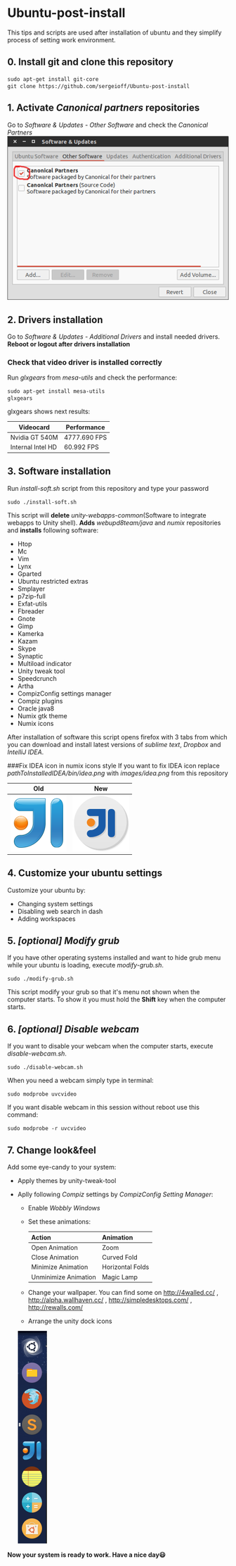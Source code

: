 # Ubuntu-post-install
This tips and scripts are used after installation of ubuntu and they simplify process of setting work environment.

## 0. Install git and clone this repository
```Shell
sudo apt-get install git-core
git clone https://github.com/sergeioff/Ubuntu-post-install
```

## 1. Activate *Canonical partners* repositories
Go to *Software & Updates - Other Software* and check the *Canonical Partners* 
![Enabling canonical partners repositories](images/canonicalPartners.png)

## 2. Drivers installation
Go to *Software & Updates - Additional Drivers* and install needed drivers.
**Reboot or logout after drivers installation**
### Check that video driver is installed correctly
Run *glxgears* from *mesa-utils* and check the performance:
```Shell
sudo apt-get install mesa-utils
glxgears
```
glxgears shows next results:

  Videocard | Performance
  ----------|------------
  Nvidia GT 540M | 4777.690 FPS
  Internal Intel HD | 60.992 FPS

## 3. Software installation
Run *install-soft.sh* script from this repository and type your password
```Shell
sudo ./install-soft.sh
```
This script will **delete** *unity-webapps-common*(Software to integrate webapps to Unity shell). **Adds** *webupd8team/java* and *numix* repositories and **installs** following software:
* Htop
* Mc
* Vim
* Lynx
* Gparted
* Ubuntu restricted extras
* Smplayer
* p7zip-full
* Exfat-utils
* Fbreader
* Gnote 
* Gimp
* Kamerka
* Kazam
* Skype
* Synaptic
* Multiload indicator
* Unity tweak tool
* Speedcrunch
* Artha
* CompizConfig settings manager
* Compiz plugins
* Oracle java8
* Numix gtk theme
* Numix icons

After installation of software this script opens firefox with 3 tabs from which you can download and install latest versions of *sublime text*, *Dropbox* and *IntelliJ IDEA*.

###Fix IDEA icon in numix icons style
If you want to fix IDEA icon replace *pathToInstalledIDEA/bin/idea.png* with *images/idea.png* from this repository

Old | New
----|----
![Old icon](images/ideaOld.png) | ![New icon](images/idea.png)

## 4. Customize your ubuntu settings
Customize your ubuntu by:
* Changing system settings 
* Disabling web search in dash
* Adding workspaces

## 5. *[optional] Modify grub*
If you have other operating systems installed and want to hide grub menu while your ubuntu is loading, execute *modify-grub.sh*. 
```Shell
sudo ./modify-grub.sh
```
This script modify your grub so that it's menu not shown when the computer starts. To show it you must hold the **Shift** key when the computer starts.

## 6. *[optional] Disable webcam*
If you want to disable your webcam when the computer starts, execute *disable-webcam.sh*.
```Shell
sudo ./disable-webcam.sh
```
When you need a webcam simply type in terminal:
```Shell
sudo modprobe uvcvideo
```
If you want disable webcam in this session without reboot use this command:
```Shell
sudo modprobe -r uvcvideo
```

## 7. Change look&feel
Add some eye-candy to your system:
* Apply themes by unity-tweak-tool
* Aplly following *Compiz* settings by *CompizConfig Setting Manager*:
  * Enable *Wobbly Windows*
  * Set these animations:

      Action | Animation
      -------|----------
      Open Animation | Zoom
	  Close Animation | Curved Fold
      Minimize Animation | Horizontal Folds
      Unminimize Animation | Magic Lamp

  * Change your wallpaper. You can find some on http://4walled.cc/ , http://alpha.wallhaven.cc/ , http://simpledesktops.com/ , http://rewalls.com/
  * Arrange the unity dock icons

  ![Dock icons](images/dock.png)


**Now your system is ready to work. Have a nice day:smiley:**
